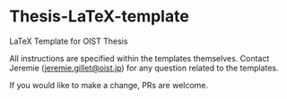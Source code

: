 # Thesis-LaTeX-template
LaTeX Template for OIST Thesis

All instructions are specified within the templates themselves. Contact Jeremie (jeremie.gillet@oist.jp) for any question related to the templates.

If you would like to make a change, PRs are welcome.
